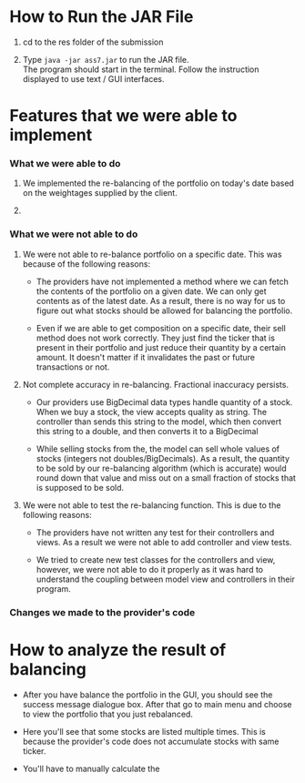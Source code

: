 # How to Run the JAR File

1. cd to the res folder of the submission

2. Type `java -jar ass7.jar` to run the JAR file.\
The program should start in the terminal. Follow the instruction displayed to use text / GUI interfaces.


# Features that we were able to implement

### What we were able to do

1. We implemented the re-balancing of the portfolio on today's date based on the weightages supplied by the client.

2. 

### What we were not able to do

1. We were not able to re-balance portfolio on a specific date. This was because of the following reasons: 

   - The providers have not implemented a method where we can fetch the contents of the portfolio on a given date. We can only get contents as of the latest date.
   As a result, there is no way for us to figure out what stocks should be allowed for balancing the portfolio.

   - Even if we are able to get composition on a specific date, their sell method does not work correctly. 
   They just find the ticker that is present in their portfolio and just reduce their quantity by a certain amount. It doesn't matter if it invalidates the past or future transactions 
   or not. 


2. Not complete accuracy in re-balancing. Fractional inaccuracy persists.

   - Our providers use BigDecimal data types handle quantity of a stock. When we buy a stock, the view accepts quality as string.
   The controller than sends this string to the model, which then convert this string to a double, and then converts it to a BigDecimal

   - While selling stocks from the, the model can sell whole values of stocks (integers not doubles/BigDecimals). As a result, the quantity to be sold 
   by our re-balancing algorithm (which is accurate) would round down that value and miss out on a small fraction of stocks that is supposed to be sold.


3. We were not able to test the re-balancing function. This is due to the following reasons:

   - The providers have not written any test for their controllers and views. As a result we were not able to add controller and view 
   tests.

   - We tried to create new test classes for the controllers and view, however, we were not able to do it properly 
   as it was hard to understand the coupling between model view and controllers in their program. 

### Changes we made to the provider's code




# How to analyze the result of balancing

- After you have balance the portfolio in the GUI, you should see the success message dialogue box. After that go to main menu and
choose to view the portfolio that you just rebalanced.

- Here you'll see that some stocks are listed multiple times. This is because the provider's code does not accumulate stocks with same ticker.

- You'll have to manually calculate the 